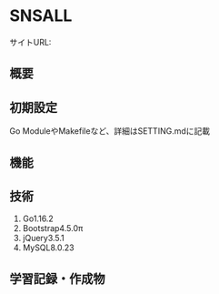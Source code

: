 # SNSALL

サイトURL:

## 概要

## 初期設定

<p>Go ModuleやMakefileなど、詳細はSETTING.mdに記載</p>

## 機能

## 技術

1. Go1.16.2
2. Bootstrap4.5.0π
3. jQuery3.5.1
4. MySQL8.0.23

## 学習記録・作成物
